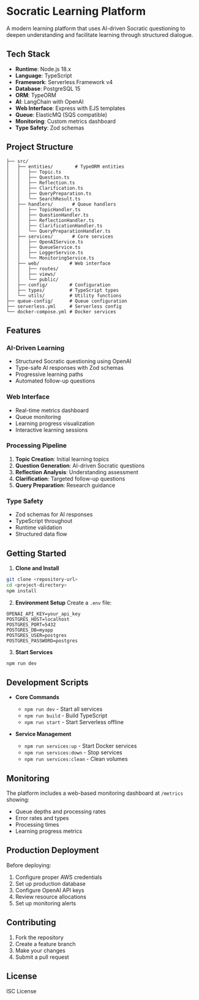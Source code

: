 # Socratic Learning Platform

A modern learning platform that uses AI-driven Socratic questioning to deepen understanding and facilitate learning through structured dialogue.

## Tech Stack

- **Runtime**: Node.js 18.x
- **Language**: TypeScript
- **Framework**: Serverless Framework v4
- **Database**: PostgreSQL 15
- **ORM**: TypeORM
- **AI**: LangChain with OpenAI
- **Web Interface**: Express with EJS templates
- **Queue**: ElasticMQ (SQS compatible)
- **Monitoring**: Custom metrics dashboard
- **Type Safety**: Zod schemas

## Project Structure

```
├── src/
│   ├── entities/        # TypeORM entities
│   │   ├── Topic.ts
│   │   ├── Question.ts
│   │   ├── Reflection.ts
│   │   ├── Clarification.ts
│   │   ├── QueryPreparation.ts
│   │   └── SearchResult.ts
│   ├── handlers/       # Queue handlers
│   │   ├── TopicHandler.ts
│   │   ├── QuestionHandler.ts
│   │   ├── ReflectionHandler.ts
│   │   ├── ClarificationHandler.ts
│   │   └── QueryPreparationHandler.ts
│   ├── services/       # Core services
│   │   ├── OpenAIService.ts
│   │   ├── QueueService.ts
│   │   ├── LoggerService.ts
│   │   └── MonitoringService.ts
│   ├── web/           # Web interface
│   │   ├── routes/
│   │   ├── views/
│   │   └── public/
│   ├── config/        # Configuration
│   ├── types/         # TypeScript types
│   └── utils/         # Utility functions
├── queue-config/      # Queue configuration
├── serverless.yml     # Serverless config
└── docker-compose.yml # Docker services
```

## Features

### AI-Driven Learning
- Structured Socratic questioning using OpenAI
- Type-safe AI responses with Zod schemas
- Progressive learning paths
- Automated follow-up questions

### Web Interface
- Real-time metrics dashboard
- Queue monitoring
- Learning progress visualization
- Interactive learning sessions

### Processing Pipeline
1. **Topic Creation**: Initial learning topics
2. **Question Generation**: AI-driven Socratic questions
3. **Reflection Analysis**: Understanding assessment
4. **Clarification**: Targeted follow-up questions
5. **Query Preparation**: Research guidance

### Type Safety
- Zod schemas for AI responses
- TypeScript throughout
- Runtime validation
- Structured data flow

## Getting Started

1. **Clone and Install**
```bash
git clone <repository-url>
cd <project-directory>
npm install
```

2. **Environment Setup**
Create a `.env` file:
```env
OPENAI_API_KEY=your_api_key
POSTGRES_HOST=localhost
POSTGRES_PORT=5432
POSTGRES_DB=myapp
POSTGRES_USER=postgres
POSTGRES_PASSWORD=postgres
```

3. **Start Services**
```bash
npm run dev
```

## Development Scripts

- **Core Commands**
  - `npm run dev` - Start all services
  - `npm run build` - Build TypeScript
  - `npm run start` - Start Serverless offline

- **Service Management**
  - `npm run services:up` - Start Docker services
  - `npm run services:down` - Stop services
  - `npm run services:clean` - Clean volumes

## Monitoring

The platform includes a web-based monitoring dashboard at `/metrics` showing:
- Queue depths and processing rates
- Error rates and types
- Processing times
- Learning progress metrics

## Production Deployment

Before deploying:
1. Configure proper AWS credentials
2. Set up production database
3. Configure OpenAI API keys
4. Review resource allocations
5. Set up monitoring alerts

## Contributing

1. Fork the repository
2. Create a feature branch
3. Make your changes
4. Submit a pull request

## License

ISC License 